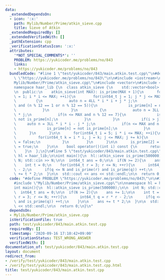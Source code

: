 ```yaml
---
data:
  _extendedDependsOn:
  - icon: ':x:'
    path: Mylib/Number/Prime/atkin_sieve.cpp
    title: Sieve of Atkin
  _extendedRequiredBy: []
  _extendedVerifiedWith: []
  _pathExtension: cpp
  _verificationStatusIcon: ':x:'
  attributes:
    '*NOT_SPECIAL_COMMENTS*': ''
    PROBLEM: https://yukicoder.me/problems/no/843
    links:
    - https://yukicoder.me/problems/no/843
  bundledCode: "#line 1 \"test/yukicoder/843/main.atkin.test.cpp\"\n#define PROBLEM\
    \ \"https://yukicoder.me/problems/no/843\"\n\n#include <iostream>\n#line 2 \"\
    Mylib/Number/Prime/atkin_sieve.cpp\"\n#include <vector>\n#include <cstdint>\n\n\
    namespace haar_lib {\n  class atkin_sieve {\n    std::vector<bool> is_prime;\n\
    \n  public:\n    atkin_sieve(int MAX): is_prime(MAX + 1){\n      for(int64_t i\
    \ = 1; i * i <= MAX; ++i){\n        for(int64_t j = 1; j * j <= MAX; ++j){\n \
    \         {\n            auto n = 4LL * i * i + j * j;\n            if(n <= MAX\
    \ and (n % 12 == 1 or n % 12 == 5)){\n              is_prime[n] = not is_prime[n];\n\
    \            }\n          }\n          {\n            auto n = 3LL * i * i + j\
    \ * j;\n            if(n <= MAX and n % 12 == 7){\n              is_prime[n] =\
    \ not is_prime[n];\n            }\n          }\n          if(i > j){\n       \
    \     auto n = 3LL * i * i - j * j;\n            if(n <= MAX and n % 12 == 11){\n\
    \              is_prime[n] = not is_prime[n];\n            }\n          }\n  \
    \      }\n      }\n\n      for(int64_t i = 5; i * i <= MAX; ++i){\n        if(is_prime[i]){\n\
    \          for(int64_t k = i * i, j = k; j <= MAX; j += k){\n            is_prime[j]\
    \ = false;\n          }\n        }\n      }\n\n      is_prime[2] = is_prime[3]\
    \ = true;\n    }\n\n    bool operator()(int i) const {\n      return is_prime[i];\n\
    \    }\n  };\n}\n#line 5 \"test/yukicoder/843/main.atkin.test.cpp\"\n\nnamespace\
    \ hl = haar_lib;\n\nint main(){\n  hl::atkin_sieve is_prime(500000);\n\n  int\
    \ N; std::cin >> N;\n\n  int64_t ans = 0;\n\n  if(N >= 2){\n    ans += 1;\n\n\
    \    int t = 0;\n    for(int64_t r = 3; r <= N; ++r){\n      int64_t q = r * r\
    \ - 2;\n      if(q <= N and is_prime(r) and is_prime(q)) ++t;\n    }\n\n    ans\
    \ += t * 2;\n  }\n\n  std::cout << ans << std::endl;\n\n  return 0;\n}\n"
  code: "#define PROBLEM \"https://yukicoder.me/problems/no/843\"\n\n#include <iostream>\n\
    #include \"Mylib/Number/Prime/atkin_sieve.cpp\"\n\nnamespace hl = haar_lib;\n\n\
    int main(){\n  hl::atkin_sieve is_prime(500000);\n\n  int N; std::cin >> N;\n\n\
    \  int64_t ans = 0;\n\n  if(N >= 2){\n    ans += 1;\n\n    int t = 0;\n    for(int64_t\
    \ r = 3; r <= N; ++r){\n      int64_t q = r * r - 2;\n      if(q <= N and is_prime(r)\
    \ and is_prime(q)) ++t;\n    }\n\n    ans += t * 2;\n  }\n\n  std::cout << ans\
    \ << std::endl;\n\n  return 0;\n}\n"
  dependsOn:
  - Mylib/Number/Prime/atkin_sieve.cpp
  isVerificationFile: true
  path: test/yukicoder/843/main.atkin.test.cpp
  requiredBy: []
  timestamp: '2020-09-16 17:10:42+09:00'
  verificationStatus: TEST_WRONG_ANSWER
  verifiedWith: []
documentation_of: test/yukicoder/843/main.atkin.test.cpp
layout: document
redirect_from:
- /verify/test/yukicoder/843/main.atkin.test.cpp
- /verify/test/yukicoder/843/main.atkin.test.cpp.html
title: test/yukicoder/843/main.atkin.test.cpp
---
```

